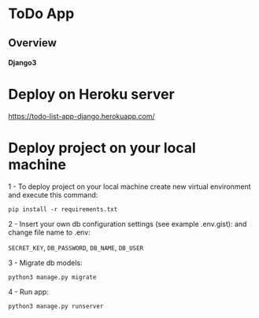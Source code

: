 # ToDo App

## Overview
#### Django3 

# Deploy on Heroku server
https://todo-list-app-django.herokuapp.com/

# Deploy project on your local machine

1 - To deploy project on your local machine create new virtual environment and execute this command:

`pip install -r requirements.txt`

2 - Insert your own db configuration settings (see example .env.gist):
and change file name to .env:

`SECRET_KEY`,
`DB_PASSWORD`,
`DB_NAME`,
`DB_USER`

3 - Migrate db models:

`python3 manage.py migrate`

4 - Run app:

`python3 manage.py runserver`
